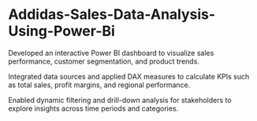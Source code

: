 # Addidas-Sales-Data-Analysis-Using-Power-Bi
Developed an interactive Power BI dashboard to visualize sales performance, customer segmentation, and product trends.

Integrated data sources and applied DAX measures to calculate KPIs such as total sales, profit margins, and regional performance.

Enabled dynamic filtering and drill-down analysis for stakeholders to explore insights across time periods and categories.
